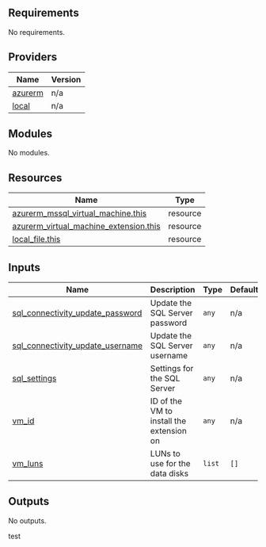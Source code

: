 <!-- BEGIN_TF_DOCS -->
## Requirements

No requirements.

## Providers

| Name | Version |
|------|---------|
| <a name="provider_azurerm"></a> [azurerm](#provider\_azurerm) | n/a |
| <a name="provider_local"></a> [local](#provider\_local) | n/a |

## Modules

No modules.

## Resources

| Name | Type |
|------|------|
| [azurerm_mssql_virtual_machine.this](https://registry.terraform.io/providers/hashicorp/azurerm/latest/docs/resources/mssql_virtual_machine) | resource |
| [azurerm_virtual_machine_extension.this](https://registry.terraform.io/providers/hashicorp/azurerm/latest/docs/resources/virtual_machine_extension) | resource |
| [local_file.this](https://registry.terraform.io/providers/hashicorp/local/latest/docs/resources/file) | resource |

## Inputs

| Name | Description | Type | Default | Required |
|------|-------------|------|---------|:--------:|
| <a name="input_sql_connectivity_update_password"></a> [sql\_connectivity\_update\_password](#input\_sql\_connectivity\_update\_password) | Update the SQL Server password | `any` | n/a | yes |
| <a name="input_sql_connectivity_update_username"></a> [sql\_connectivity\_update\_username](#input\_sql\_connectivity\_update\_username) | Update the SQL Server username | `any` | n/a | yes |
| <a name="input_sql_settings"></a> [sql\_settings](#input\_sql\_settings) | Settings for the SQL Server | `any` | n/a | yes |
| <a name="input_vm_id"></a> [vm\_id](#input\_vm\_id) | ID of the VM to install the extension on | `any` | n/a | yes |
| <a name="input_vm_luns"></a> [vm\_luns](#input\_vm\_luns) | LUNs to use for the data disks | `list` | `[]` | no |

## Outputs

No outputs.
<!-- END_TF_DOCS -->

test